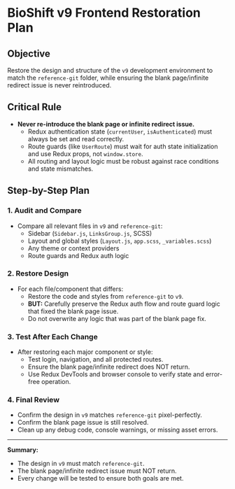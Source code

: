 # BioShift v9 Frontend Restoration Plan

## Objective
Restore the design and structure of the `v9` development environment to match the `reference-git` folder, while ensuring the blank page/infinite redirect issue is never reintroduced.

## Critical Rule
- **Never re-introduce the blank page or infinite redirect issue.**
  - Redux authentication state (`currentUser`, `isAuthenticated`) must always be set and read correctly.
  - Route guards (like `UserRoute`) must wait for auth state initialization and use Redux props, not `window.store`.
  - All routing and layout logic must be robust against race conditions and state mismatches.

## Step-by-Step Plan

### 1. Audit and Compare
- Compare all relevant files in `v9` and `reference-git`:
  - Sidebar (`Sidebar.js`, `LinksGroup.js`, SCSS)
  - Layout and global styles (`Layout.js`, `app.scss`, `_variables.scss`)
  - Any theme or context providers
  - Route guards and Redux auth logic

### 2. Restore Design
- For each file/component that differs:
  - Restore the code and styles from `reference-git` to `v9`.
  - **BUT:** Carefully preserve the Redux auth flow and route guard logic that fixed the blank page issue.
  - Do not overwrite any logic that was part of the blank page fix.

### 3. Test After Each Change
- After restoring each major component or style:
  - Test login, navigation, and all protected routes.
  - Ensure the blank page/infinite redirect does NOT return.
  - Use Redux DevTools and browser console to verify state and error-free operation.

### 4. Final Review
- Confirm the design in `v9` matches `reference-git` pixel-perfectly.
- Confirm the blank page issue is still resolved.
- Clean up any debug code, console warnings, or missing asset errors.

---

**Summary:**
- The design in `v9` must match `reference-git`.
- The blank page/infinite redirect issue must NOT return.
- Every change will be tested to ensure both goals are met.
